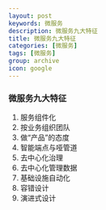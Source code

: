 ```yaml
---
layout: post
keywords: 微服务
description: 微服务九大特征
title: 微服务九大特征
categories: [微服务]
tags: [微服务]
group: archive
icon: google
---
```


### 微服务九大特征
1. 服务组件化
2. 按业务组织团队
3. 做“产品”的态度
4. 智能端点与哑管道
5. 去中心化治理
6. 去中心化管理数据
7. 基础设施自动化
8. 容错设计
9. 演进式设计

